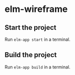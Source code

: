 # elm-wireframe

## Start the project

Run `elm-app start` in a terminal.

## Build the project

Run `elm-app build` in a terminal.
